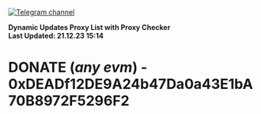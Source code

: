 [![Telegram channel](https://img.shields.io/endpoint?url=https://runkit.io/damiankrawczyk/telegram-badge/branches/master?url=https://t.me/n4z4v0d)](https://t.me/n4z4v0d) 

**Dynamic Updates Proxy List with Proxy Checker**  
**Last Updated: 21.12.23 15:14**

# DONATE (_any evm_) - 0xDEADf12DE9A24b47Da0a43E1bA70B8972F5296F2
